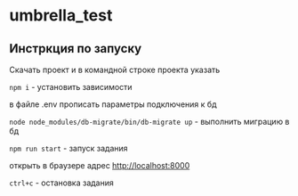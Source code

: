 # umbrella_test
## Инстркция по запуску
Скачать проект и в командной строке проекта указать

`npm i` - установить зависимости

в файле .env прописать параметры подключения к бд

`node node_modules/db-migrate/bin/db-migrate up` - выполнить миграцию в бд

`npm run start` - запуск задания

открыть в браузере адрес [http://localhost:8000](http://localhost:8000/)

`ctrl+c` - остановка задания